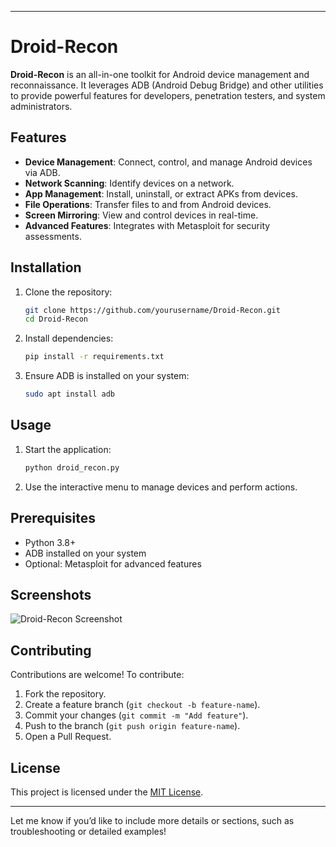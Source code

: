 

---

# Droid-Recon

**Droid-Recon** is an all-in-one toolkit for Android device management and reconnaissance. It leverages ADB (Android Debug Bridge) and other utilities to provide powerful features for developers, penetration testers, and system administrators.

## Features

- **Device Management**: Connect, control, and manage Android devices via ADB.
- **Network Scanning**: Identify devices on a network.
- **App Management**: Install, uninstall, or extract APKs from devices.
- **File Operations**: Transfer files to and from Android devices.
- **Screen Mirroring**: View and control devices in real-time.
- **Advanced Features**: Integrates with Metasploit for security assessments.

## Installation

1. Clone the repository:
   ```bash
   git clone https://github.com/yourusername/Droid-Recon.git
   cd Droid-Recon
   ```

2. Install dependencies:
   ```bash
   pip install -r requirements.txt
   ```

3. Ensure ADB is installed on your system:
   ```bash
   sudo apt install adb
   ```

## Usage

1. Start the application:
   ```bash
   python droid_recon.py
   ```

2. Use the interactive menu to manage devices and perform actions.

## Prerequisites

- Python 3.8+
- ADB installed on your system
- Optional: Metasploit for advanced features

## Screenshots

![Droid-Recon Screenshot](https://example.com/screenshot.png)

## Contributing

Contributions are welcome! To contribute:

1. Fork the repository.
2. Create a feature branch (`git checkout -b feature-name`).
3. Commit your changes (`git commit -m "Add feature"`).
4. Push to the branch (`git push origin feature-name`).
5. Open a Pull Request.

## License

This project is licensed under the [MIT License](LICENSE).

---

Let me know if you’d like to include more details or sections, such as troubleshooting or detailed examples!

